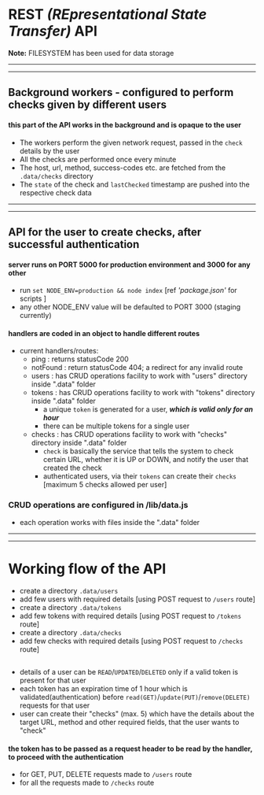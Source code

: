 # REST *(REpresentational State Transfer)* API

**Note:** FILESYSTEM has been used for data storage

______________________________
------------------------------

## Background workers - configured to perform checks given by different users
#### this part of the API works in the background and is opaque to the user

* The workers perform the given network request, passed in the `check` details by the user
* All the checks are performed once every minute
* The host, url, method, success-codes etc. are fetched from the `.data/checks` directory
* The `state` of the check and `lastChecked` timestamp are pushed into the respective check data
______________________________
------------------------------

## API for the user to create checks, after successful authentication
#### server runs on PORT 5000 for production environment and 3000 for any other

* run `set NODE_ENV=production && node index` [ref *'package.json'* for scripts ]
* any other NODE_ENV value will be defaulted to PORT 3000 (staging currently)

#### handlers are coded in an object to handle different routes
- current handlers/routes:
	* ping : returns statusCode 200
	* notFound : return statusCode 404; a redirect for any invalid route
	* users : has CRUD operations facility to work with "users" directory inside ".data" folder
	* tokens : has CRUD operations facility to work with "tokens" directory inside ".data" folder
		- a unique `token` is generated for a user, ***which is valid only for an hour***
		- there can be multiple tokens for a single user
	* checks : has CRUD operations facility to work with "checks" directory inside ".data" folder
		- `check` is basically the service that tells the system to check certain URL, whether it is UP or DOWN, and notify the user that created the check
		- authenticated users, via their `tokens` can create their `checks` [maximum 5 checks allowed per user]

### CRUD operations are configured in /lib/data.js
* each operation works with files inside the ".data" folder

______________________________
------------------------------

# Working flow of the API
* create a directory `.data/users`
* add few users with required details [using POST request to `/users` route]
* create a directory `.data/tokens`
* add few tokens with required details [using POST request to `/tokens` route]
* create a directory `.data/checks`
* add few checks with required details [using POST request to `/checks` route]
## 
* details of a user can be `READ`/`UPDATED`/`DELETED` only if a valid token is present for that user
* each token has an expiration time of 1 hour which is validated(authentication) before `read(GET)`/`update(PUT)`/`remove(DELETE)` requests for that user
* user can create their "checks" (max. 5) which have the details about the target URL, method and other required fields, that the user wants to "check"
#### the token has to be passed as a request header to be read by the handler, to proceed with the authentication
- for GET, PUT, DELETE requests made to `/users` route
- for all the requests made to `/checks` route